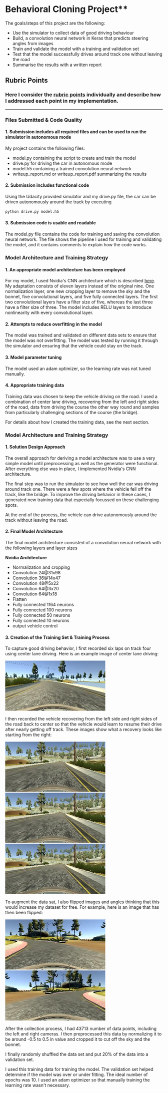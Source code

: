# Behavioral Cloning Project**

The goals/steps of this project are the following:
* Use the simulator to collect data of good driving behaviour
* Build, a convolution neural network in Keras that predicts steering angles from images
* Train and validate the model with a training and validation set
* Test that the model successfully drives around track one without leaving the road
* Summarise the results with a written report


[//]: # (Image References)

[image1]: ./examples/center_driving.jpg "Center Driving"
[image2]: ./examples/recovery_1.jpg "Recovery"
[image3]: ./examples/recovery_1.jpg "Recovery"
[image4]: ./examples/recovery_1.jpg "Recovery"
[image5]: ./examples/mirror_2.jpg "Mirror"
[image6]: ./examples/mirror_1.jpg "Mirror "
[image7]: ./examples/placeholder_small.png "Flipped Image"

## Rubric Points
### Here I consider the [rubric points](https://review.udacity.com/#!/rubrics/432/view) individually and describe how I addressed each point in my implementation.  

---
### Files Submitted & Code Quality

#### 1. Submission includes all required files and can be used to run the simulator in autonomous mode

My project contains the following files:
* model.py containing the script to create and train the model
* drive.py for driving the car in autonomous mode
* model.h5 containing a trained convolution neural network 
* writeup_report.md or writeup_report.pdf summarizing the results

#### 2. Submission includes functional code
Using the Udacity provided simulator and my drive.py file, the car can be driven autonomously around the track by executing 
```sh
python drive.py model.h5
```

#### 3. Submission code is usable and readable

The model.py file contains the code for training and saving the convolution neural network. The file shows the pipeline I used for training and validating the model, and it contains comments to explain how the code works.

### Model Architecture and Training Strategy

#### 1. An appropriate model architecture has been employed

For my model, I used Nvidia's CNN architecture which is described [here](http://images.nvidia.com/content/tegra/automotive/images/2016/solutions/pdf/end-to-end-dl-using-px.pdf). My adaptation consists of eleven layers instead of the original nine. One normalization layer, one new cropping layer to remove the sky and the bonnet, five convolutional layers, and five fully connected layers. The first two convolutional layers have a filter size of five, whereas the last three have a filter size of three. The model includes RELU layers to introduce nonlinearity with every convolutional layer.

#### 2. Attempts to reduce overfitting in the model

The model was trained and validated on different data sets to ensure that the model was not overfitting. The model was tested by running it through the simulator and ensuring that the vehicle could stay on the track.

#### 3. Model parameter tuning

The model used an adam optimizer, so the learning rate was not tuned manually.

#### 4. Appropriate training data

Training data was chosen to keep the vehicle driving on the road. I used a combination of center lane driving, recovering from the left and right sides of the road, data from driving the course the other way round and samples from particularly challenging sections of the course (the bridge). 

For details about how I created the training data, see the next section. 

### Model Architecture and Training Strategy

#### 1. Solution Design Approach

The overall approach for deriving a model architecture was to use a very simple model until preprocessing as well as the generator were functional. After everything else was in place, I implemented Nvidia's CNN architecture.

The final step was to run the simulator to see how well the car was driving around track one. There were a few spots where the vehicle fell off the track, like the bridge. To improve the driving behavior in these cases, I generated new training data that especially focussed on these challenging spots.

At the end of the process, the vehicle can drive autonomously around the track without leaving the road.

#### 2. Final Model Architecture

The final model architecture consisted of a convolution neural network with the following layers and layer sizes 

**Nvidia Architecture**

* Normalization and cropping
* Convolution 24@31x98
* Convolution 36@14x47
* Convolution 48@5x22
* Convolution 64@3x20
* Convolution 64@1x18
* Flatten
* Fully connected 1164 neurons
* Fully connected 100 neurons
* Fully connected 50 neurons
* Fully connected 10 neurons
* output vehicle control



#### 3. Creation of the Training Set & Training Process

To capture good driving behavior, I first recorded six laps on track  four using center lane driving. Here is an example image of center lane driving:

![alt text][image1]

I then recorded the vehicle recovering from the left side and right sides of the road back to center so that the vehicle would learn to resume their drive after nearly getting off track.
These images show what a recovery looks like starting from the right:

![alt text][image2]
![alt text][image3]
![alt text][image4]

To augment the data sat, I also flipped images and angles thinking that this would increase my dataset for free. For example, here is an image that has then been flipped:

![alt text][image5]
![alt text][image6]

After the collection process, I had 43713 number of data points, including the left and right cameras. I then preprocessed this data by normalizing it to be around -0.5 to 0.5 in value and cropped it to cut off the sky and the bonnet.

I finally randomly shuffled the data set and put 20% of the data into a validation set. 

I used this training data for training the model. The validation set helped determine if the model was over or under fitting. The ideal number of epochs was 10. I used an adam optimizer so that manually training the learning rate wasn't necessary.
